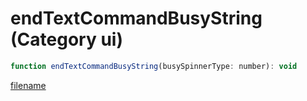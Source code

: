 # endTextCommandBusyString (Category ui)

```js
function endTextCommandBusyString(busySpinnerType: number): void
```

[filename](endTextCommandBusyString_m.md ':include')